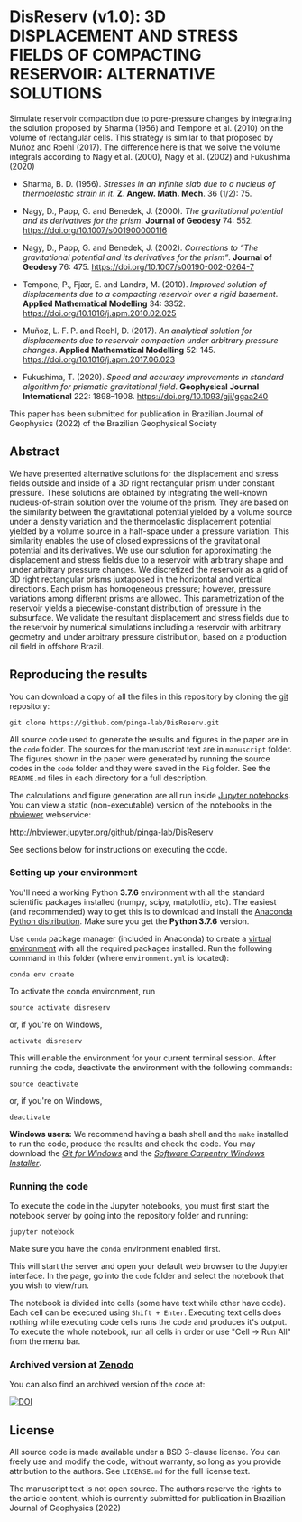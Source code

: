 # DisReserv (v1.0): 3D DISPLACEMENT AND STRESS FIELDS OF COMPACTING RESERVOIR: ALTERNATIVE SOLUTIONS

Simulate reservoir compaction due to pore-pressure changes by integrating the
solution proposed by Sharma (1956) and Tempone et al. (2010) on the volume of
rectangular cells.
This strategy is similar to that proposed by Muñoz and Roehl (2017).
The difference here is that we solve the volume integrals according to
Nagy et al. (2000), Nagy et al. (2002) and Fukushima (2020)

* Sharma, B. D. (1956). *Stresses in an infinite slab due to a nucleus of
thermoelastic strain in it*. **Z. Angew. Math. Mech**. 36 (1/2): 75.

* Nagy, D., Papp, G. and Benedek, J. (2000). *The gravitational potential and
its derivatives for the prism*. **Journal of Geodesy** 74: 552.
https://doi.org/10.1007/s001900000116

* Nagy, D., Papp, G. and Benedek, J. (2002). *Corrections to “The gravitational
potential and its derivatives for the prism”*. **Journal of Geodesy** 76: 475.
https://doi.org/10.1007/s00190-002-0264-7

* Tempone, P., Fjær, E. and Landrø, M. (2010). *Improved solution of
displacements due to a compacting reservoir over a rigid basement*.
**Applied Mathematical Modelling** 34: 3352. https://doi.org/10.1016/j.apm.2010.02.025

* Muñoz, L. F. P. and Roehl, D. (2017). *An analytical solution for
displacements due to reservoir compaction under arbitrary pressure changes*.
**Applied Mathematical Modelling** 52: 145. https://doi.org/10.1016/j.apm.2017.06.023

* Fukushima, T. (2020). *Speed and accuracy improvements in standard algorithm for prismatic gravitational field*.
**Geophysical Journal International** 222: 1898–1908.
https://doi.org/10.1093/gji/ggaa240


This paper has been submitted for publication in Brazilian Journal of Geophysics (2022) of the Brazilian Geophysical Society



## Abstract

We have presented alternative solutions for the displacement and stress fields outside and inside of a 3D right rectangular prism  under constant pressure. These solutions are obtained by integrating the well-known nucleus-of-strain solution over the volume of the prism. They are based on the similarity between the gravitational potential yielded by a volume source under a density variation and the thermoelastic displacement potential yielded by a volume source in a half-space under a pressure variation. This similarity enables the use of closed expressions of the gravitational potential 
and its derivatives. We use our solution for approximating the displacement and stress fields
due to a reservoir with arbitrary shape and under arbitrary pressure changes.
We discretized the reservoir as a grid of 3D right rectangular prisms  juxtaposed in the horizontal and vertical directions. Each prism has homogeneous pressure; however, pressure variations among different prisms are allowed.  This parametrization of the reservoir yields a piecewise-constant distribution of pressure in the subsurface.  We validate the resultant displacement and stress fields due to the reservoir by numerical simulations including a reservoir with arbitrary geometry and under arbitrary pressure distribution, based on a production oil field in offshore Brazil.


## Reproducing the results

You can download a copy of all the files in this repository by cloning the
[git](https://git-scm.com/) repository:

    git clone https://github.com/pinga-lab/DisReserv.git


All source code used to generate the results and figures in the paper are in
the `code` folder. The sources for the manuscript text are in `manuscript` folder.
The figures shown in the paper were generated by running the source codes in the  `code` folder and they were saved in the  `Fig` folder.
See the `README.md` files in each directory for a full description.

The calculations and figure generation are all run inside
[Jupyter notebooks](http://jupyter.org/).
You can view a static (non-executable) version of the notebooks in the
[nbviewer](https://nbviewer.jupyter.org/) webservice:

http://nbviewer.jupyter.org/github/pinga-lab/DisReserv

See sections below for instructions on executing the code.


### Setting up your environment

You'll need a working Python **3.7.6** environment with all the standard
scientific packages installed (numpy, scipy, matplotlib, etc).  The easiest
(and recommended) way to get this is to download and install the
[Anaconda Python distribution](http://continuum.io/downloads#all).
Make sure you get the **Python 3.7.6** version.

Use `conda` package manager (included in Anaconda) to create a
[virtual environment](https://conda.io/docs/using/envs.html) with
all the required packages installed.
Run the following command in this folder (where `environment.yml`
is located):

    conda env create

To activate the conda environment, run

    source activate disreserv

or, if you're on Windows,

    activate disreserv

This will enable the environment for your current terminal session.
After running the code, deactivate the environment with the following
commands:

    source deactivate

or, if you're on Windows,

    deactivate


**Windows users:** We recommend having a bash shell and the `make` installed
to run the code, produce the results and check the code. You may download the
[*Git for Windows*](https://git-for-windows.github.io/) and the
[*Software Carpentry Windows Installer*](https://github.com/swcarpentry/windows-installer/releases).


### Running the code

To execute the code in the Jupyter notebooks, you must first start the
notebook server by going into the repository folder and running:

    jupyter notebook

Make sure you have the `conda` environment enabled first.

This will start the server and open your default web browser to the Jupyter
interface. In the page, go into the `code` folder and select the
notebook that you wish to view/run.

The notebook is divided into cells (some have text while other have code).
Each cell can be executed using `Shift + Enter`.
Executing text cells does nothing while executing code cells runs the code
and produces it's output.
To execute the whole notebook, run all cells in order or use "Cell -> Run All"
from the menu bar.


### Archived version at [Zenodo](https://zenodo.org/)

You can also find an archived version of the code at:

[![DOI](https://zenodo.org/badge/267659712.svg)](https://zenodo.org/badge/latestdoi/267659712)


## License

All source code is made available under a BSD 3-clause license.  You can freely
use and modify the code, without warranty, so long as you provide attribution
to the authors.  See `LICENSE.md` for the full license text.

The manuscript text is not open source. The authors reserve the rights to the
article content, which is currently submitted for publication in  Brazilian Journal of Geophysics (2022) 
